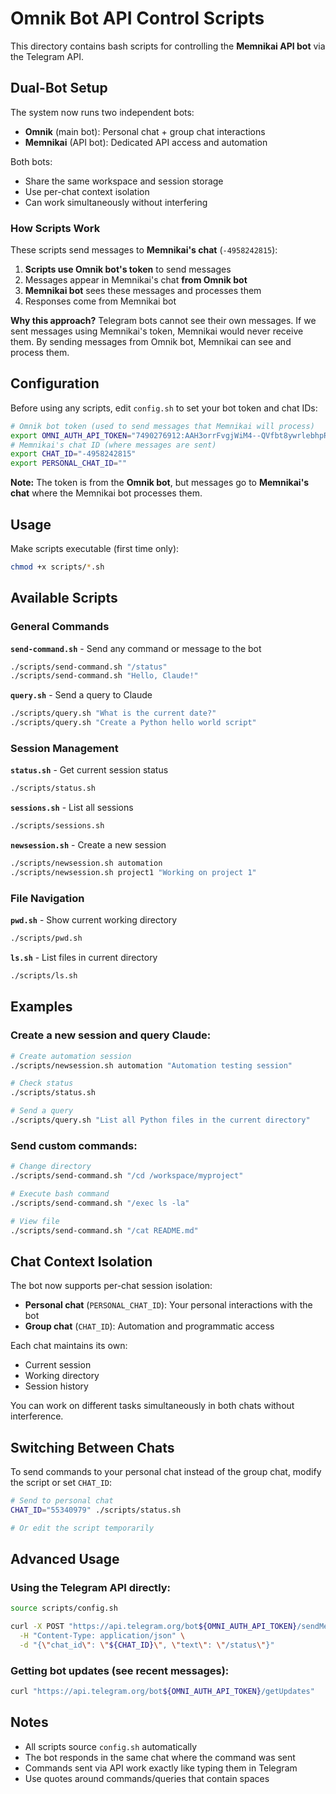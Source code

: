 # Omnik Bot API Control Scripts

This directory contains bash scripts for controlling the **Memnikai API bot** via the Telegram API.

## Dual-Bot Setup

The system now runs two independent bots:

- **Omnik** (main bot): Personal chat + group chat interactions
- **Memnikai** (API bot): Dedicated API access and automation

Both bots:
- Share the same workspace and session storage
- Use per-chat context isolation
- Can work simultaneously without interfering

### How Scripts Work

These scripts send messages to **Memnikai's chat** (`-4958242815`):

1. **Scripts use Omnik bot's token** to send messages
2. Messages appear in Memnikai's chat **from Omnik bot**
3. **Memnikai bot** sees these messages and processes them
4. Responses come from Memnikai bot

**Why this approach?**
Telegram bots cannot see their own messages. If we sent messages using Memnikai's token, Memnikai would never receive them. By sending messages from Omnik bot, Memnikai can see and process them.

## Configuration

Before using any scripts, edit `config.sh` to set your bot token and chat IDs:

```bash
# Omnik bot token (used to send messages that Memnikai will process)
export OMNI_AUTH_API_TOKEN="7490276912:AAH3orrFvgjWiM4--QVfbt8ywrlebhpRPZ4"
# Memnikai's chat ID (where messages are sent)
export CHAT_ID="-4958242815"
export PERSONAL_CHAT_ID=""
```

**Note:** The token is from the **Omnik bot**, but messages go to **Memnikai's chat** where the Memnikai bot processes them.

## Usage

Make scripts executable (first time only):

```bash
chmod +x scripts/*.sh
```

## Available Scripts

### General Commands

**`send-command.sh`** - Send any command or message to the bot
```bash
./scripts/send-command.sh "/status"
./scripts/send-command.sh "Hello, Claude!"
```

**`query.sh`** - Send a query to Claude
```bash
./scripts/query.sh "What is the current date?"
./scripts/query.sh "Create a Python hello world script"
```

### Session Management

**`status.sh`** - Get current session status
```bash
./scripts/status.sh
```

**`sessions.sh`** - List all sessions
```bash
./scripts/sessions.sh
```

**`newsession.sh`** - Create a new session
```bash
./scripts/newsession.sh automation
./scripts/newsession.sh project1 "Working on project 1"
```

### File Navigation

**`pwd.sh`** - Show current working directory
```bash
./scripts/pwd.sh
```

**`ls.sh`** - List files in current directory
```bash
./scripts/ls.sh
```

## Examples

### Create a new session and query Claude:

```bash
# Create automation session
./scripts/newsession.sh automation "Automation testing session"

# Check status
./scripts/status.sh

# Send a query
./scripts/query.sh "List all Python files in the current directory"
```

### Send custom commands:

```bash
# Change directory
./scripts/send-command.sh "/cd /workspace/myproject"

# Execute bash command
./scripts/send-command.sh "/exec ls -la"

# View file
./scripts/send-command.sh "/cat README.md"
```

## Chat Context Isolation

The bot now supports per-chat session isolation:

- **Personal chat** (`PERSONAL_CHAT_ID`): Your personal interactions with the bot
- **Group chat** (`CHAT_ID`): Automation and programmatic access

Each chat maintains its own:
- Current session
- Working directory
- Session history

You can work on different tasks simultaneously in both chats without interference.

## Switching Between Chats

To send commands to your personal chat instead of the group chat, modify the script or set `CHAT_ID`:

```bash
# Send to personal chat
CHAT_ID="55340979" ./scripts/status.sh

# Or edit the script temporarily
```

## Advanced Usage

### Using the Telegram API directly:

```bash
source scripts/config.sh

curl -X POST "https://api.telegram.org/bot${OMNI_AUTH_API_TOKEN}/sendMessage" \
  -H "Content-Type: application/json" \
  -d "{\"chat_id\": \"${CHAT_ID}\", \"text\": \"/status\"}"
```

### Getting bot updates (see recent messages):

```bash
curl "https://api.telegram.org/bot${OMNI_AUTH_API_TOKEN}/getUpdates"
```

## Notes

- All scripts source `config.sh` automatically
- The bot responds in the same chat where the command was sent
- Commands sent via API work exactly like typing them in Telegram
- Use quotes around commands/queries that contain spaces
